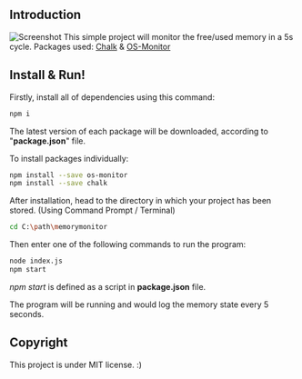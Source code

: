 ## Introduction
![Screenshot](https://i.imgur.com/CUomBwB.jpg)
This simple project will monitor the free/used memory in a 5s cycle.
Packages used: [Chalk](https://www.npmjs.com/package/chalk "Chalk") & [OS-Monitor](https://www.npmjs.com/package/OS-Monitor "OS-Monitor")

## Install & Run!
Firstly, install all of dependencies using this command:

```sh
npm i
```

The latest version of each package will be downloaded, according to "**package.json**" file.

To install packages individually:
```sh
npm install --save os-monitor
npm install --save chalk
```
     
After installation, head to the directory in which your project has been stored. (Using Command Prompt / Terminal)

```sh
cd C:\path\memorymonitor
```
     
Then enter one of the following commands to run the program:

```sh
node index.js
npm start
```
     
*npm start* is defined as a script in **package.json** file.

The program will be running and would log the memory state every 5 seconds.

## Copyright
This project is under MIT license. :)
